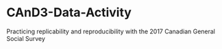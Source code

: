 # CAnD3-Data-Activity
Practicing replicability and reproducibility with the 2017 Canadian General Social Survey
